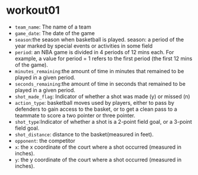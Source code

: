 # workout01

 - `team_name`: The name of a team
 - `game_date`: The date of the game
 - `season`:the season when basketball is played. season: a period of the year marked by special events or activities in some field
 - `period`: an NBA game is divided in 4 periods of 12 mins each. For example, a value for period = 1 refers to the first period (the first 12 mins of the game).
 - `minutes_remaining`:the amount of time in minutes that remained to be played in a given period.
 - `seconds_remaining`:the amount of time in seconds that remained to be played in a given period.
 - `shot_made_flag`: Indicator of whether a shot was made (y) or missed (n)
 - `action_type`: basketball moves used by players, either to pass by defenders to gain access to the basket, or to get a clean pass to a teammate to score a two pointer or three pointer.
 - `shot_type`:Indicator of whether a shot is a 2-point field goal, or a 3-point field goal.
 - `shot_distance`: distance to the basket(measured in feet).
 - `opponent`: the competitor
 - `x`: the x coordinate of the court where a shot occurred (measured in inches).
 - `y`: the y coordinate of the court where a shot occurred (measured in inches).


